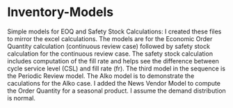 # Inventory-Models
Simple models for EOQ and Safety Stock Calculations: 
I created these files to mirror the excel calculations. The models are for the Economic Order Quantity calculation (continuous review case)
followed by safety stock calculation for the continuous review case. The safety stock calculation includes computation of the fill rate and
helps see the difference between cycle service level (CSL) and fill rate (fr). The third model in the sequence is the Periodic Review model.
The Alko model is to demonstrate the caculations for the Alko case.
I added the News Vendor Model to compute the Order Quantity for a seasonal product. I assume the demand distribution is normal.
